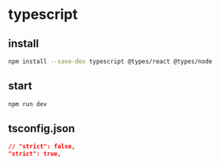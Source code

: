 # typescript

## install

```bash
npm install --save-dev typescript @types/react @types/node
```

## start

```bash
npm run dev
```

## tsconfig.json

```json
// "strict": false,
"strict": true,
```
